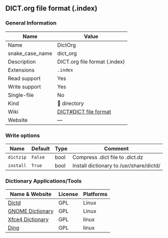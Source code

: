 
## DICT.org file format (.index) ##

### General Information ###
Name | Value
---- | -------
Name | DictOrg
snake_case_name | dict_org
Description | DICT.org file format (.index)
Extensions | `.index`
Read support | Yes
Write support | Yes
Single-file | No
Kind | 📁 directory
Wiki | [DICT#DICT file format](https://en.wikipedia.org/wiki/DICT#DICT_file_format)
Website | ―



### Write options ###
Name | Default | Type | Comment
---- | ------- | ---- | -------
`dictzip` | `False` | bool | Compress .dict file to .dict.dz
`install` | `True` | bool | Install dictionary to /usr/share/dictd/

### Dictionary Applications/Tools ###
Name & Website | License | Platforms
-------------- | ------- | ---------
[Dictd](https://directory.fsf.org/wiki/Dictd) | GPL | Linux
[GNOME Dictionary](https://wiki.gnome.org/Apps/Dictionary) | GPL | Linux
[Xfce4 Dictionary](https://docs.xfce.org/apps/xfce4-dict/start) | GPL | linux
[Ding](https://www-user.tu-chemnitz.de/~fri/ding/) | GPL | linux
